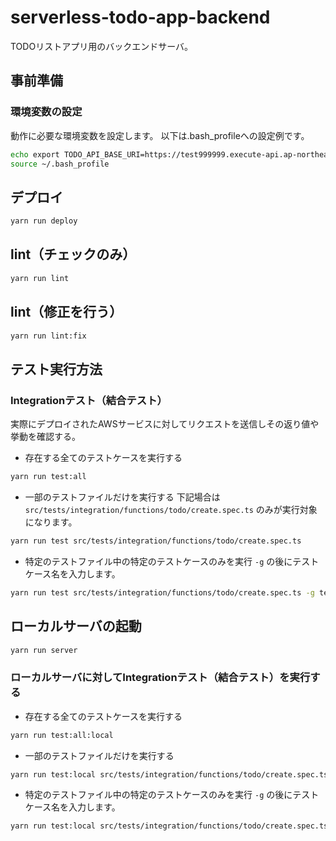 # serverless-todo-app-backend
TODOリストアプリ用のバックエンドサーバ。

## 事前準備

### 環境変数の設定

動作に必要な環境変数を設定します。
以下は.bash_profileへの設定例です。

```bash
echo export TODO_API_BASE_URI=https://test999999.execute-api.ap-northeast-1.amazonaws.com/dev >> ~/.bash_profile
source ~/.bash_profile
```

## デプロイ
```bash
yarn run deploy
```

## lint（チェックのみ）
```bash
yarn run lint
```

## lint（修正を行う）
```bash
yarn run lint:fix
```

## テスト実行方法

### Integrationテスト（結合テスト）

実際にデプロイされたAWSサービスに対してリクエストを送信しその返り値や挙動を確認する。

- 存在する全てのテストケースを実行する

```bash
yarn run test:all
```

- 一部のテストファイルだけを実行する
下記場合は `src/tests/integration/functions/todo/create.spec.ts` のみが実行対象になります。

```bash
yarn run test src/tests/integration/functions/todo/create.spec.ts
```

- 特定のテストファイル中の特定のテストケースのみを実行
`-g` の後にテストケース名を入力します。

```bash
yarn run test src/tests/integration/functions/todo/create.spec.ts -g testSuccess
```

## ローカルサーバの起動

```bash
yarn run server
```

### ローカルサーバに対してIntegrationテスト（結合テスト）を実行する

- 存在する全てのテストケースを実行する
```bash
yarn run test:all:local
```

- 一部のテストファイルだけを実行する
```bash
yarn run test:local src/tests/integration/functions/todo/create.spec.ts
```

- 特定のテストファイル中の特定のテストケースのみを実行
`-g` の後にテストケース名を入力します。

```bash
yarn run test:local src/tests/integration/functions/todo/create.spec.ts -g testSuccess
```
